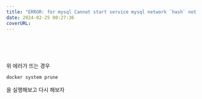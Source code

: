 ```yaml
---
title: "ERROR: for mysql Cannot start service mysql network `hash` not found"
date: 2024-02-25 00:27:36
coverURL: 
---
```

<br />
<br />
<br />

위 에러가 뜨는 경우 

```sh
docker system prune
```
을 실행해보고 다시 해보자